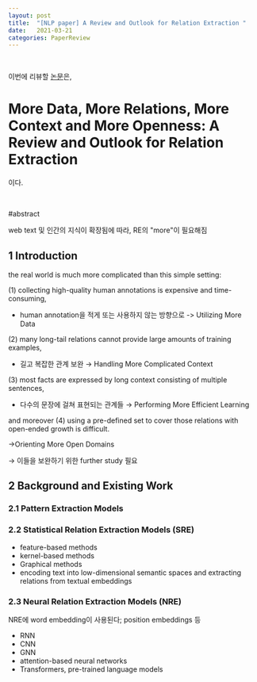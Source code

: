 ```yaml
---
layout: post
title:  "[NLP paper] A Review and Outlook for Relation Extraction "
date:   2021-03-21
categories: PaperReview
---
```


<br>

이번에 리뷰할 [논문]()은,


# More Data, More Relations, More Context and More Openness: A Review and Outlook for Relation Extraction

이다.


<br>

#abstract

web text 및 인간의 지식이 확장됨에 따라, RE의 "more"이 필요해짐

## 1 Introduction

the real world is much more complicated than this simple setting:

(1) collecting high-quality human annotations is expensive and time-consuming,

- human annotation을 적게 또는 사용하지 않는 방향으로 -> Utilizing More Data

(2) many long-tail relations cannot provide large amounts of training examples,

- 길고 복잡한 관계 보완 → Handling More Complicated Context

(3) most facts are expressed by long context consisting of multiple sentences,

- 다수의 문장에 걸쳐 표현되는 관계들 → Performing More Efficient Learning

and moreover (4) using a pre-defined set to cover those relations with open-ended growth is difficult.

   →Orienting More Open Domains

→ 이들을 보완하기 위한 further study 필요

## 2 Background and Existing Work

### 2.1 Pattern Extraction Models

### 2.2 Statistical Relation Extraction Models (SRE)

- feature-based methods
- kernel-based methods
- Graphical methods
- encoding text into low-dimensional semantic spaces and extracting relations from textual embeddings

### 2.3 Neural Relation Extraction Models (NRE)

NRE에 word embedding이 사용된다; position embeddings 등

- RNN
- CNN
- GNN
- attention-based neural networks
- Transformers, pre-trained language models

<br>
